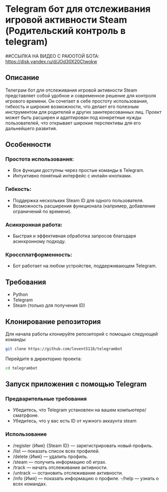 # Telegram бот для отслеживания игровой активности Steam (Родительский контроль в telegram)

##ССЫЛКА НА ВИДЕО С РАЮОТОЙ БОТА: https://disk.yandex.ru/d/JOd30X20Ctwokw

## Описание

Телеграм бот для отслеживания игровой активности Steam представляет собой удобное и современное решение для контроля игрового времени. Он сочетает в себе простоту использования, гибкость и широкие возможности, что делает его полезным инструментом для родителей и других заинтересованных лиц. Проект может быть расширен и адаптирован под конкретные нужды пользователей, что открывает широкие перспективы для его дальнейшего развития.

## Особенности

### Простота использования:
- Все функции доступны через простые команды в Telegram.
- Интуитивно понятный интерфейс с инлайн-кнопками.
### Гибкость:
- Поддержка нескольких Steam ID для одного пользователя.
- Возможность расширения функционала (например, добавление ограничений по времени).
### Асинхронная работа:
- Быстрая и эффективная обработка запросов благодаря асинхронному подходу.
### Кроссплатформенность:
- Бот работает на любом устройстве, поддерживающем Telegram.

## Требования
- Python
- Telegram
- Steam (только для получения ID)

## Клонирование репозитория
Для начала работы клонируйте репозиторий с помощью следующей команды: 
```bash
git clone https://github.com/levent5116/telegrambot
```
Перейдите в директорию проекта:
```bash
cd telegrambot
```

## Запуск приложения с помощью Telegram

### Предварительные требования
- Убедитесь, что Telegram установлен на вашем компьютере/сматрфоне.
- Убедитесь, что у вас есть ID от нужного аккаунта steam

### Использование
- /register {Имя} {Steam ID} — зарегистрировать новый профиль.
- /list — показать список всех профилей.
- /delete {Имя} — удалить профиль.
- /steam — получить информацию об играх.
- /track — начать отслеживание активности.
- /untrack — остановить отслеживание активности.
- /info {Имя} — показать информацию о профиле.
-/help — узнать о всех командах.
